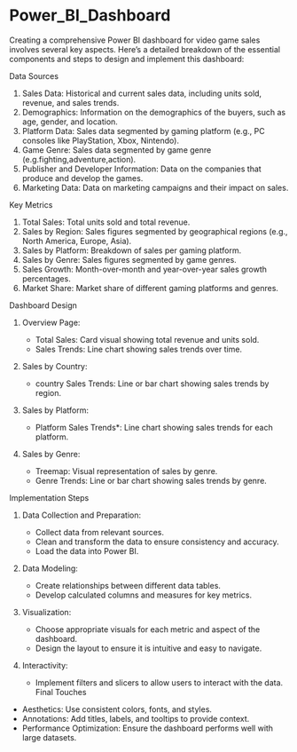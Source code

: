 # Power_BI_Dashboard
Creating a comprehensive Power BI dashboard for video game sales involves several key aspects. Here’s a detailed breakdown of the essential components and steps to design and implement this dashboard:

 Data Sources
1. Sales Data: Historical and current sales data, including units sold, revenue, and sales trends.
2. Demographics: Information on the demographics of the buyers, such as age, gender, and location.
3. Platform Data: Sales data segmented by gaming platform (e.g., PC consoles like PlayStation, Xbox, Nintendo).
4. Game Genre: Sales data segmented by game genre (e.g.fighting,adventure,action).
5. Publisher and Developer Information: Data on the companies that produce and develop the games.
6. Marketing Data: Data on marketing campaigns and their impact on sales.

Key Metrics
1. Total Sales: Total units sold and total revenue.
2. Sales by Region: Sales figures segmented by geographical regions (e.g., North America, Europe, Asia).
3. Sales by Platform: Breakdown of sales per gaming platform.
4. Sales by Genre: Sales figures segmented by game genres.
5. Sales Growth: Month-over-month and year-over-year sales growth percentages.
6. Market Share: Market share of different gaming platforms and genres.

 Dashboard Design
1. Overview Page:
   - Total Sales: Card visual showing total revenue and units sold.
   - Sales Trends: Line chart showing sales trends over time.
2. Sales by Country:
   - country Sales Trends: Line or bar chart showing sales trends by region.

3. Sales by Platform:
   - Platform Sales Trends*: Line chart showing sales trends for each platform.

4. Sales by Genre:
   - Treemap: Visual representation of sales by genre.
   - Genre Trends: Line or bar chart showing sales trends by genre.

Implementation Steps
1. Data Collection and Preparation:
   - Collect data from relevant sources.
   - Clean and transform the data to ensure consistency and accuracy.
   - Load the data into Power BI.

2. Data Modeling:
   - Create relationships between different data tables.
   - Develop calculated columns and measures for key metrics.

3. Visualization:
   - Choose appropriate visuals for each metric and aspect of the dashboard.
   - Design the layout to ensure it is intuitive and easy to navigate.

4. Interactivity:
   - Implement filters and slicers to allow users to interact with the data.
 Final Touches
- Aesthetics: Use consistent colors, fonts, and styles.
- Annotations: Add titles, labels, and tooltips to provide context.
- Performance Optimization: Ensure the dashboard performs well with large datasets.
